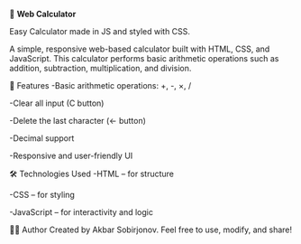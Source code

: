 🧮 **Web Calculator**

Easy Calculator made in JS and styled with CSS.

A simple, responsive web-based calculator built with HTML, CSS, and JavaScript. This calculator performs basic arithmetic operations such as addition, subtraction, multiplication, and division.

🚀 Features
-Basic arithmetic operations: +, -, ×, /

-Clear all input (C button)

-Delete the last character (← button)

-Decimal support

-Responsive and user-friendly UI

🛠️ Technologies Used
-HTML – for structure

-CSS – for styling

-JavaScript – for interactivity and logic

🧑‍💻 Author
Created by Akbar Sobirjonov.
Feel free to use, modify, and share!
